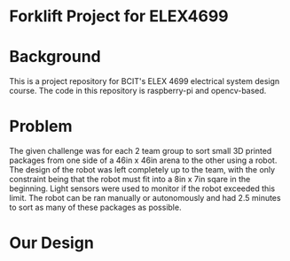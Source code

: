 ﻿# Forklift Project for ELEX4699

# Background
This is a project repository for BCIT's ELEX 4699 electrical system design course. The code in this repository is raspberry-pi and opencv-based.

# Problem
The given challenge was for each 2 team group to sort small 3D printed packages from one side of a 46in x 46in arena to the other using a robot. The design of the robot was left completely up to the team, with the only constraint being that the robot must fit into a 8in x 7in sqare in the beginning. Light sensors were used to monitor if the robot exceeded this limit. The robot can be ran manually or autonomously and had 2.5 minutes to sort as many of these packages as possible.

# Our Design
